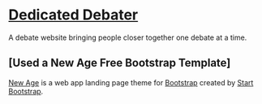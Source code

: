 # [Dedicated Debater](https://dedicated-debator.herokuapp.com/)
A debate website bringing people closer together one debate at a time.

## [Used a New Age Free Bootstrap Template]
[New Age](http://startbootstrap.com/template-overviews/new-age/) is a web app landing page theme for [Bootstrap](http://getbootstrap.com/) created by [Start Bootstrap](http://startbootstrap.com/).
